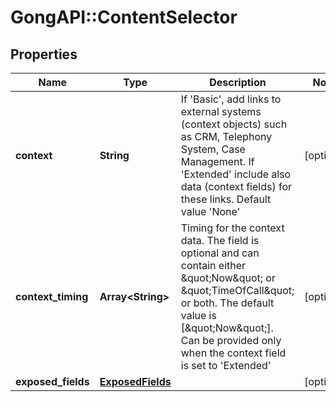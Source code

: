 # GongAPI::ContentSelector

## Properties
Name | Type | Description | Notes
------------ | ------------- | ------------- | -------------
**context** | **String** | If &#x27;Basic&#x27;, add links to external systems (context objects) such as CRM, Telephony System, Case Management. If &#x27;Extended&#x27; include also data (context fields) for these links. Default value &#x27;None&#x27; | [optional] 
**context_timing** | **Array&lt;String&gt;** | Timing for the context data. The field is optional and can contain either \&quot;Now\&quot; or \&quot;TimeOfCall\&quot; or both. The default value is [\&quot;Now\&quot;]. Can be provided only when the context field is set to &#x27;Extended&#x27; | [optional] 
**exposed_fields** | [**ExposedFields**](ExposedFields.md) |  | [optional] 

